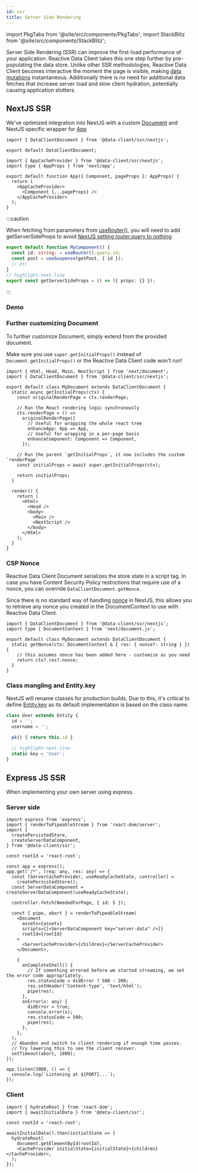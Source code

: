 ```yaml
---
id: ssr
title: Server Side Rendering
---
```


import PkgTabs from '@site/src/components/PkgTabs';
import StackBlitz from '@site/src/components/StackBlitz';

<head>
  <title>Server Side Rendering with NextJS, Express, and more</title>
  <meta name="docsearch:pagerank" content="10"/>
</head>

Server Side Rendering (SSR) can improve the first-load performance of your application. Reactive Data
Client takes this one step further by pre-populating the data store. Unlike other SSR methodologies,
Reactive Data Client becomes interactive the moment the page is visible, making [data mutations](https://dataclient.io/docs/getting-started/mutations) instantaneous. Additionally there is no need for additional data fetches that increase server
load and slow client hydration, potentially causing application stutters.

## NextJS SSR

We've optimized integration into NextJS with a custom [Document](https://nextjs.org/docs/advanced-features/custom-document)
and NextJS specific wrapper for [App](https://nextjs.org/docs/advanced-features/custom-app)

<PkgTabs pkgs="@data-client/ssr @data-client/redux redux" />

```tsx title="pages/_document.tsx"
import { DataClientDocument } from '@data-client/ssr/nextjs';

export default DataClientDocument;
```

```tsx title="pages/_app.tsx"
import { AppCacheProvider } from '@data-client/ssr/nextjs';
import type { AppProps } from 'next/app';

export default function App({ Component, pageProps }: AppProps) {
  return (
    <AppCacheProvider>
      <Component {...pageProps} />
    </AppCacheProvider>
  );
}
```

:::caution

When fetching from parameters from [useRouter()](https://nextjs.org/docs/api-reference/next/router#userouter), you will need to
add getServerSideProps to avoid [NextJS setting router.query to nothing](https://nextjs.org/docs/advanced-features/automatic-static-optimization)

```typescript
export default function MyComponent() {
  const id: string; = useRouter().query.id;
  const post = useSuspense(getPost, { id });
  // etc
}
// highlight-next-line
export const getServerSideProps = () => ({ props: {} });
```

:::

### Demo

<StackBlitz app="nextjs" file="pages/AssetPrice.tsx" view="both" />

### Further customizing Document

To further customize Document, simply extend from the provided document.

Make sure you use `super.getInitialProps()` instead of `Document.getInitialProps()`
or the Reactive Data Client code won't run!

```tsx title="pages/_document.tsx"
import { Html, Head, Main, NextScript } from 'next/document';
import { DataClientDocument } from '@data-client/ssr/nextjs';

export default class MyDocument extends DataClientDocument {
  static async getInitialProps(ctx) {
    const originalRenderPage = ctx.renderPage;

    // Run the React rendering logic synchronously
    ctx.renderPage = () =>
      originalRenderPage({
        // Useful for wrapping the whole react tree
        enhanceApp: App => App,
        // Useful for wrapping in a per-page basis
        enhanceComponent: Component => Component,
      });

    // Run the parent `getInitialProps`, it now includes the custom `renderPage`
    const initialProps = await super.getInitialProps(ctx);

    return initialProps;
  }

  render() {
    return (
      <Html>
        <Head />
        <body>
          <Main />
          <NextScript />
        </body>
      </Html>
    );
  }
}
```

### CSP Nonce

Reactive Data Client Document serializes the store state in a script tag. In case you have
Content Security Policy restrictions that require use of a nonce, you can override
`DataClientDocument.getNonce`.

Since there is no standard way of handling [nonce](https://developer.mozilla.org/en-US/docs/Web/HTML/Global_attributes/nonce)
in NextJS, this allows you
to retrieve any nonce you created in the DocumentContext to use with Reactive Data Client.

```tsx title="pages/_document.tsx"
import { DataClientDocument } from '@data-client/ssr/nextjs';
import type { DocumentContext } from 'next/document.js';

export default class MyDocument extends DataClientDocument {
  static getNonce(ctx: DocumentContext & { res: { nonce?: string } }) {
    // this assumes nonce has been added here - customize as you need
    return ctx?.res?.nonce;
  }
}
```

### Class mangling and Entity.key

NextJS will rename classes for production builds. Due to this, it's critical to
define [Entity.key](/rest/api/Entity#key) as its default implementation is based on
the class name.

```ts
class User extends Entity {
  id = '';
  username = '';

  pk() { return this.id }

  // highlight-next-line
  static key = 'User';
}
```

## Express JS SSR

When implementing your own server using express.

<PkgTabs pkgs="@data-client/ssr @data-client/redux redux" />

### Server side

```tsx
import express from 'express';
import { renderToPipeableStream } from 'react-dom/server';
import {
  createPersistedStore,
  createServerDataComponent,
} from '@data-client/ssr';

const rootId = 'react-root';

const app = express();
app.get('/*', (req: any, res: any) => {
  const [ServerCacheProvider, useReadyCacheState, controller] =
    createPersistedStore();
  const ServerDataComponent = createServerDataComponent(useReadyCacheState);

  controller.fetch(NeededForPage, { id: 5 });

  const { pipe, abort } = renderToPipeableStream(
    <Document
      assets={assets}
      scripts={[<ServerDataComponent key="server-data" />]}
      rootId={rootId}
    >
      <ServerCacheProvider>{children}</ServerCacheProvider>
    </Document>,

    {
      onCompleteShell() {
        // If something errored before we started streaming, we set the error code appropriately.
        res.statusCode = didError ? 500 : 200;
        res.setHeader('Content-type', 'text/html');
        pipe(res);
      },
      onError(x: any) {
        didError = true;
        console.error(x);
        res.statusCode = 500;
        pipe(res);
      },
    },
  );
  // Abandon and switch to client rendering if enough time passes.
  // Try lowering this to see the client recover.
  setTimeout(abort, 1000);
});

app.listen(3000, () => {
  console.log(`Listening at ${PORT}...`);
});
````

### Client

```tsx
import { hydrateRoot } from 'react-dom';
import { awaitInitialData } from '@data-client/ssr';

const rootId = 'react-root';

awaitInitialData().then(initialState => {
  hydrateRoot(
    document.getElementById(rootId),
    <CacheProvider initialState={initialState}>{children}</CacheProvider>,
  );
});
```
